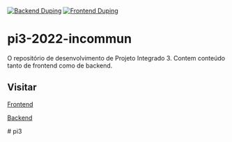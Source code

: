 [![Backend Duping](https://github.com/alexandre97costa/pi3-incommun/actions/workflows/copy_backend.yml/badge.svg?branch=main&event=push)](https://github.com/alexandre97costa/pi3-incommun/actions/workflows/copy_backend.yml)
[![Frontend Duping](https://github.com/alexandre97costa/pi3-incommun/actions/workflows/copy_frontend.yml/badge.svg)](https://github.com/alexandre97costa/pi3-incommun/actions/workflows/copy_frontend.yml)

# pi3-2022-incommun
O repositório de desenvolvimento de Projeto Integrado 3. Contem conteúdo tanto de frontend como de backend.

## Visitar

[Frontend](pi3-incommun-frontend.heroku.app)

[Backend](pi3-incommun-backend.heroku.app)

<!-- teste --># pi3
